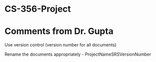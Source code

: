 # CS-356-Project

# Comments from Dr. Gupta
Use version control (version number for all documents)

Rename the documents appropriately - ProjectNameSRSVersionNumber
